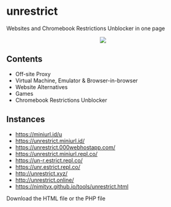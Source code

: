 # unrestrict
Websites and Chromebook Restrictions Unblocker in one page

<p align="center">
  <a href="https://miniurl.id/tools/link-click-analytics?ref=github&page=https%3A%2F%2Fgithub.com%2FNimityx%2Funrestrict&redirto=https%3A%2F%2Fgithub.com%2FNimityx%2Funrestrict%2Farchive%2Fmain.zip&event=download_image_click&message=nimityx_unrestrict"><img src="https://miniurl.id/assets/unrestrict/unrestrict_screenshot.png" /></a>
</p>

## Contents
- Off-site Proxy
- Virtual Machine, Emulator & Browser-in-browser
- Website Alternatives
- Games
- Chromebook Restrictions Unblocker

## Instances
- https://miniurl.id/u
- https://unrestrict.miniurl.id/
- https://unrestrict.000webhostapp.com/
- https://unrestrict.miniurl.repl.co/
- https://un-r.estrict.repl.co/
- https://unr.estrict.repl.co/
- http://unrestrict.xyz/
- http://unrestrict.online/
- https://nimityx.github.io/tools/unrestrict.html

Download the HTML file or the PHP file

